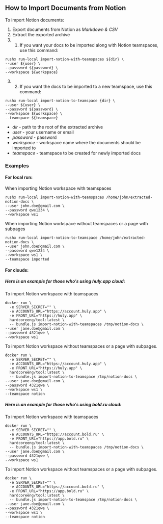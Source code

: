## How to Import Documents from Notion

To import Notion documents:

1. Export documents from Notion as *Markdown & CSV*
2. Extract the exported archive
3. 1. If you want your docs to be imported along with Notion teamspaces, use this command:


```
rushx run-local import-notion-with-teamspaces ${dir} \
--user ${user} \
--password ${password} \
--workspace ${workspace}
```

3.  2. If you want the docs to be imported to a new teamspace, use this command:

```
rushx run-local import-notion-to-teamspace {dir} \
--user ${user} \
--password ${password} \
--workspace ${workspace} \
--teamspace ${teamspace}
```

* *dir* - path to the root of the extracted archive
* *user* - your username or email
* *password* - password
* *workspace* - workspace name where the documents should be imported to
* *teamspace* - teamspace to be created for newly imported docs


### Examples

#### For local run:
When importing Notion workspace with teamspaces
```
rushx run-local import-notion-with-teamspaces /home/john/extracted-notion-docs \
--user john.doe@gmail.com \  
--password qwe1234 \       
--workspace ws1
```
When importing Notion workspace without teamspaces or a page with subpages
```
rushx run-local import-notion-to-teamspace /home/john/extracted-notion-docs \
--user john.doe@gmail.com \
--password qwe1234 \
--workspace ws1 \
--teamspace imported
```

#### For clouds:
##### Here is an example for those who's using huly.app cloud:
To import Notion workspace with teamspaces
```
docker run \
  -e SERVER_SECRET="" \
  -e ACCOUNTS_URL="https://account.huly.app" \
  -e FRONT_URL="https://huly.app" \
  hardcoreeng/tool:latest \
  -- bundle.js import-notion-with-teamspaces /tmp/notion-docs \
--user jane.doe@gmail.com \
--password 4321qwe \
--workspace ws1
```
To import Notion workspace without teamspaces or a page with subpages.
```
docker run \
  -e SERVER_SECRET="" \
  -e ACCOUNTS_URL="https://account.huly.app" \
  -e FRONT_URL="https://huly.app" \
  hardcoreeng/tool:latest \
  -- bundle.js import-notion-to-teamspace /tmp/notion-docs \
--user jane.doe@gmail.com \
--password 4321qwe \
--workspace ws1 \
--teamspace notion
```
##### Here is an example for those who's using bold.ru cloud:
To import Notion workspace with teamspaces
```
docker run \
  -e SERVER_SECRET="" \
  -e ACCOUNTS_URL="https://account.bold.ru" \
  -e FRONT_URL="https://app.bold.ru" \
  hardcoreeng/tool:latest \
  -- bundle.js import-notion-with-teamspaces /tmp/notion-docs \
--user jane.doe@gmail.com \
--password 4321qwe \
--workspace ws1
```
To import Notion workspace without teamspaces or a page with subpages.
```
docker run \
  -e SERVER_SECRET="" \
  -e ACCOUNTS_URL="https://account.bold.ru" \
  -e FRONT_URL="https://app.bold.ru" \
  hardcoreeng/tool:latest \
  -- bundle.js import-notion-to-teamspace /tmp/notion-docs \
--user jane.doe@gmail.com \
--password 4321qwe \
--workspace ws1 \
--teamspace notion
```
